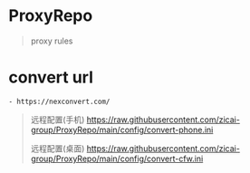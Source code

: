 # ProxyRepo

> proxy rules

# convert url

```
- https://nexconvert.com/
```

> 远程配置(手机) https://raw.githubusercontent.com/zicai-group/ProxyRepo/main/config/convert-phone.ini
>
> 远程配置(桌面) https://raw.githubusercontent.com/zicai-group/ProxyRepo/main/config/convert-cfw.ini
